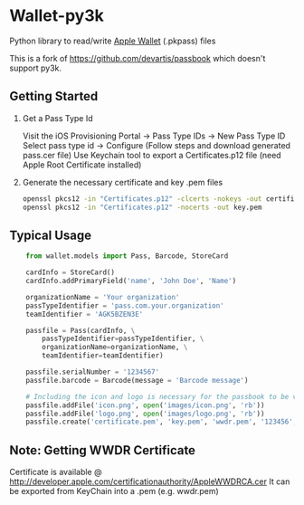 # Wallet-py3k

Python library to read/write [Apple Wallet](http://developer.apple.com/library/ios/#documentation/UserExperience/Conceptual/PassKit_PG/Chapters/Introduction.html#//apple_ref/doc/uid/TP40012195-CH1-SW1) (.pkpass) files

This is a fork of https://github.com/devartis/passbook which doesn't support py3k.

## Getting Started

1. Get a Pass Type Id

   Visit the iOS Provisioning Portal -> Pass Type IDs -> New Pass Type ID
   Select pass type id -> Configure (Follow steps and download generated pass.cer file)
   Use Keychain tool to export a Certificates.p12 file (need Apple Root Certificate installed)

2. Generate the necessary certificate and key .pem files

   ```sh
   openssl pkcs12 -in "Certificates.p12" -clcerts -nokeys -out certificate.pem
   openssl pkcs12 -in "Certificates.p12" -nocerts -out key.pem
   ```

## Typical Usage

```python
    from wallet.models import Pass, Barcode, StoreCard

    cardInfo = StoreCard()
    cardInfo.addPrimaryField('name', 'John Doe', 'Name')

    organizationName = 'Your organization'
    passTypeIdentifier = 'pass.com.your.organization'
    teamIdentifier = 'AGK5BZEN3E'

    passfile = Pass(cardInfo, \
        passTypeIdentifier=passTypeIdentifier, \
        organizationName=organizationName, \
        teamIdentifier=teamIdentifier)

    passfile.serialNumber = '1234567'
    passfile.barcode = Barcode(message = 'Barcode message')

    # Including the icon and logo is necessary for the passbook to be valid.
    passfile.addFile('icon.png', open('images/icon.png', 'rb'))
    passfile.addFile('logo.png', open('images/logo.png', 'rb'))
    passfile.create('certificate.pem', 'key.pem', 'wwdr.pem', '123456', 'test.pkpass') # Create and output the Passbook file (.pkpass)
```
## Note: Getting WWDR Certificate

Certificate is available @ http://developer.apple.com/certificationauthority/AppleWWDRCA.cer
It can be exported from KeyChain into a .pem (e.g. wwdr.pem)
